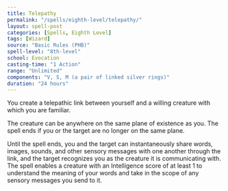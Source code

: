 ```yaml
---
title: Telepathy
permalink: "/spells/eighth-level/telepathy/"
layout: spell-post
categories: [Spells, Eighth Level]
tags: [Wizard]
source: "Basic Rules (PHB)"
spell-level: "8th-level"
school: Evocation
casting-time: "1 Action"
range: "Unlimited"
components: "V, S, M (a pair of linked silver rings)"
duration: "24 hours"
---
```


You create a telepathic link between yourself and a willing creature with which you are familiar.

The creature can be anywhere on the same plane of existence as you. The spell ends if you or the target are no longer on the same plane.

Until the spell ends, you and the target can instantaneously share words, images, sounds, and other sensory messages with one another through the link, and the target recognizes you as the creature it is communicating with. The spell enables a creature with an Intelligence score of at least 1 to understand the meaning of your words and take in the scope of any sensory messages you send to it. 